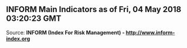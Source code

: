 ## INFORM Main Indicators as of Fri, 04 May 2018 03:20:23 GMT

Source: **INFORM (Index For Risk Management) - http://www.inform-index.org**